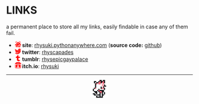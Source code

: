 # LINKS

a permanent place to store all my links, easily findable in case any of them fail.

* **<img class="color-alt" src="/static/images/icons/house.png"> site**:  [rhysuki.pythonanywhere.com](https://rhysuki.pythonanywhere.com) (**source code:** [github](https://github.com/rhysuki/website))
* **<img class="color-alt" src="/static/images/icons/twitter.png"> twitter**: [rhyscapades](https://x.com/rhyscapades)
* **<img class="color-alt" src="/static/images/icons/tumblr.png"> tumblr**: [rhysepicgaypalace](https://www.tumblr.com/rhysepicgaypalace/)
* **<img class="color-alt" src="/static/images/icons/itchio.png"> itch.io**: [rhysuki](https://rhysuki.itch.io/)

<hr>
<div style="text-align: center;">
	<img src="/static/images/goat_walk.gif">
</div>